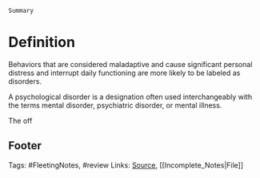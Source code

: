 `Summary`

# Definition
Behaviors that are considered maladaptive and cause significant personal distress and interrupt daily functioning are more likely to be labeled as disorders.

A psychological disorder is a designation often used interchangeably with the terms mental disorder, psychiatric disorder, or mental illness.

The off


## Footer

Tags: \#FleetingNotes, \#review Links: [Source](template.md), \[\[Incomplete\_Notes\|File\]\]
<!--stackedit_data:
eyJoaXN0b3J5IjpbMTUzNTkzNTgwMF19
-->